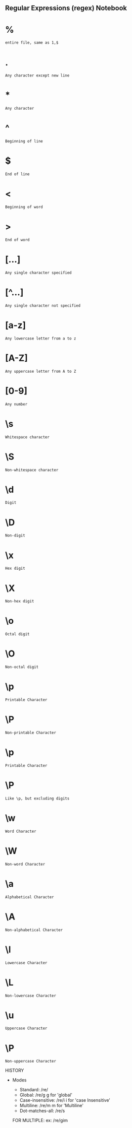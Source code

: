 
Regular Expressions (regex) Notebook
-------------------------------------

# %
    entire file, same as 1,$

# .
    Any character except new line

# *
    Any character

# ^
    Beginning of line

# $
    End of line

# \<
    Beginning of word

# \>
    End of word

# [...]
    Any single character specified

# [^...]
    Any single character not specified

# [a-z]
    Any lowercase letter from a to z

# [A-Z]
    Any uppercase letter from A to Z

# [0-9]
    Any number

# \s
    Whitespace character

# \S
    Non-whitespace character

# \d
    Digit

# \D
    Non-digit

# \x
    Hex digit

# \X
    Non-hex digit

# \o
    Octal digit

# \O
    Non-octal digit

# \p
    Printable Character

# \P
    Non-printable Character

# \p
    Printable Character

# \P
    Like \p, but excluding digits

# \w
    Word Character

# \W
    Non-word Character

# \a
    Alphabetical Character

# \A
    Non-alphabetical Character

# \l
    Lowercase Character

# \L
    Non-lowercase Character

# \u
    Uppercase Character

# \P
    Non-uppercase Character





HISTORY

- Modes
    - Standard:         /re/
    - Global:           /re/g       g for 'global'
    - Case-insensitive: /re/i       i for 'case Insensitive'
    - Multiline:        /re/m       m for 'Multiline'
    - Dot-matches-all:  /re/s

    FOR MULTIPLE:   ex:  /re/gim


